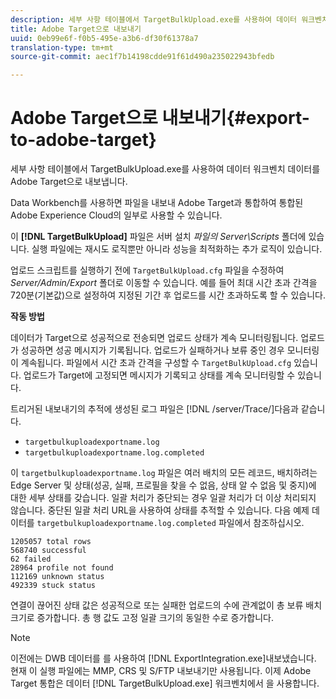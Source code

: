 ```yaml
---
description: 세부 사항 테이블에서 TargetBulkUpload.exe를 사용하여 데이터 워크벤치 데이터를 Adobe Target으로 내보냅니다.
title: Adobe Target으로 내보내기
uuid: 0eb99e6f-f0b5-495e-a3b6-df30f61378a7
translation-type: tm+mt
source-git-commit: aec1f7b14198cdde91f61d490a235022943bfedb

---
```



# Adobe Target으로 내보내기{#export-to-adobe-target}

세부 사항 테이블에서 TargetBulkUpload.exe를 사용하여 데이터 워크벤치 데이터를 Adobe Target으로 내보냅니다.

Data Workbench를 사용하면 파일을 내보내 Adobe Target과 통합하여 통합된 Adobe Experience Cloud의 일부로 사용할 수 있습니다.

이 **[!DNL TargetBulkUpload]** 파일은 서버 설치 *파일의 Server\Scripts* 폴더에 있습니다. 실행 파일에는 재시도 로직뿐만 아니라 성능을 최적화하는 추가 로직이 있습니다.

업로드 스크립트를 실행하기 전에 `TargetBulkUpload.cfg` 파일을 수정하여 *Server/Admin/Export* 폴더로 이동할 수 있습니다. 예를 들어 최대 시간 초과 간격을 720분(기본값)으로 설정하여 지정된 기간 후 업로드를 시간 초과하도록 할 수 있습니다.

**작동 방법**

데이터가 Target으로 성공적으로 전송되면 업로드 상태가 계속 모니터링됩니다. 업로드가 성공하면 성공 메시지가 기록됩니다. 업로드가 실패하거나 보류 중인 경우 모니터링이 계속됩니다. 파일에서 시간 초과 간격을 구성할 수 `TargetBulkUpload.cfg` 있습니다. 업로드가 Target에 고정되면 메시지가 기록되고 상태를 계속 모니터링할 수 있습니다.

트리거된 내보내기의 추적에 생성된 로그 파일은 [!DNL /server/Trace/]다음과 같습니다.

* `targetbulkuploadexportname.log`
* `targetbulkuploadexportname.log.completed`

이 `targetbulkuploadexportname.log` 파일은 여러 배치의 모든 레코드, 배치하려는 Edge Server 및 상태(성공, 실패, 프로필을 찾을 수 없음, 상태 알 수 없음 및 중지)에 대한 세부 상태를 갖습니다. 일괄 처리가 중단되는 경우 일괄 처리가 더 이상 처리되지 않습니다. 중단된 일괄 처리 URL을 사용하여 상태를 추적할 수 있습니다. 다음 예제 데이터를 `targetbulkuploadexportname.log.completed` 파일에서 참조하십시오.

```
1205057 total rows 
568740 successful 
62 failed 
28964 profile not found 
112169 unknown status 
492339 stuck status
```

연결이 끊어진 상태 값은 성공적으로 또는 실패한 업로드의 수에 관계없이 총 보류 배치 크기로 증가합니다. 총 행 값도 고정 일괄 크기의 동일한 수로 증가합니다.

>[!NOTE]
>
>이전에는 DWB 데이터를 를 사용하여 [!DNL ExportIntegration.exe]내보냈습니다. 현재 이 실행 파일에는 MMP, CRS 및 S/FTP 내보내기만 사용됩니다. 이제 Adobe Target 통합은 데이터 [!DNL TargetBulkUpload.exe] 워크벤치에서 을 사용합니다.

